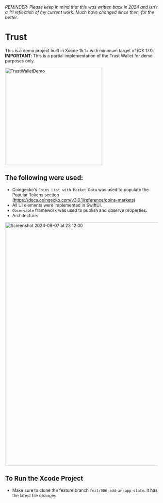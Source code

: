 _REMINDER: Please keep in mind that this was written back in 2024 and isn't a 1:1 reflection of my current work. Much have changed since then, for the better._ 

# Trust

This is a demo project built in Xcode 15.1+ with minimum target of iOS 17.0. 
**IMPORTANT**: This is a partial implementation of the Trust Wallet for demo purposes only.

<img width="320" alt="TrustWalletDemo" src="https://github.com/user-attachments/assets/67c1c9a9-1c4f-463c-8e97-e58545ae72ba">

## The following were used:
- Coingecko's `Coins List with Market Data` was used to populate the Popular Tokens section (https://docs.coingecko.com/v3.0.1/reference/coins-markets)
- All UI elements were implemented in SwiftUI.
- `Observable` framework was used to publish and observe properties.
- Architecture:

<img width="800" alt="Screenshot 2024-08-07 at 23 12 00" src="https://github.com/user-attachments/assets/7cc03127-8fdd-43e8-9089-a75b8e96ea55">


## To Run the Xcode Project
- Make sure to clone the feature branch `feat/006-add-an-app-state`. It has the latest file changes.

